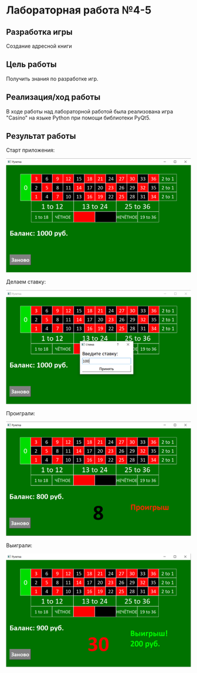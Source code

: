 # Лабораторная работа №4-5

## Разработка игры

Создание адресной книги

## Цель работы

Получить знания по разработке игр.

## Реализация/ход работы
В ходе работы над лабораторной работой была реализована игра "Casino" на языке Python при помощи библиотеки PyQt5.

## Результат работы

Старт приложения:

![](images/start.png)

Делаем ставку:

![](images/bet.png)

Проиграли:

![](images/loss.png)

Выиграли:

![](images/win.png)

